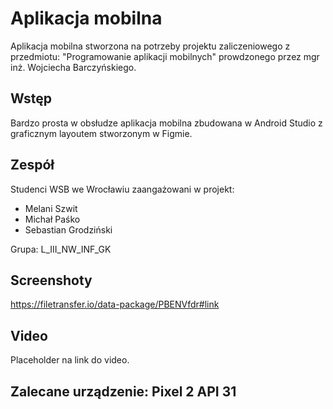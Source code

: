 # Aplikacja mobilna

Aplikacja mobilna stworzona na potrzeby projektu zaliczeniowego z przedmiotu: "Programowanie aplikacji mobilnych" prowdzonego przez mgr inż. Wojciecha Barczyńskiego.

## Wstęp

Bardzo prosta w obsłudze aplikacja mobilna zbudowana w Android Studio z graficznym layoutem stworzonym w Figmie.

## Zespół

Studenci WSB we Wrocławiu zaangażowani w projekt:

* Melani Szwit
* Michał Paśko
* Sebastian Grodziński

Grupa: L_III_NW_INF_GK

## Screenshoty

https://filetransfer.io/data-package/PBENVfdr#link

## Video

Placeholder na link do video.

## Zalecane urządzenie: Pixel 2 API 31
